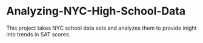 # Analyzing-NYC-High-School-Data

This project takes NYC school data sets and analyzes them to provide inight into trends in SAT scores. 
